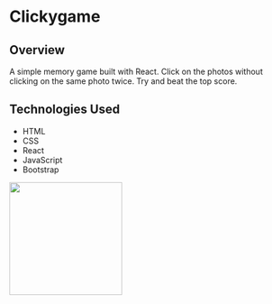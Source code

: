 # Clickygame

## Overview
A simple memory game built with React. Click on the photos without clicking on the same photo twice. Try and beat the top score.

## Technologies Used
- HTML
- CSS
- React
- JavaScript
- Bootstrap

<img src="./images/screen.gif" width="200px">
